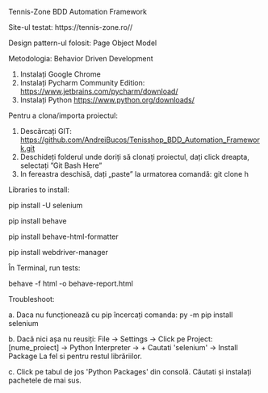Tennis-Zone BDD Automation Framework

<p>Site-ul testat: https://tennis-zone.ro//
<p>Design pattern-ul folosit: Page Object Model</p>
<p>Metodologia: Behavior Driven Development</p>

1.	Instalați Google Chrome
2.	Instalați Pycharm Community Edition: https://www.jetbrains.com/pycharm/download/
3.	Instalați Python https://www.python.org/downloads/

Pentru a clona/importa proiectul:
1.	Descărcați GIT: https://github.com/AndreiBucos/Tenisshop_BDD_Automation_Framework.git
2.	Deschideți folderul unde doriți să clonați proiectul, dați click dreapta, selectați ”Git Bash Here”
3.	In fereastra deschisă, dați „paste” la urmatorea comandă:
git clone h

Libraries to install:

pip install -U selenium

pip install behave

pip install behave-html-formatter

pip install webdriver-manager


În Terminal, run tests:

behave -f html -o behave-report.html

Troubleshoot:

a.
Daca nu funcționează cu pip încercați comanda: py -m pip install selenium

b.
Dacă nici așa nu reusiți:
File -> Settings -> Click pe Project: [nume_proiect] -> Python Interpreter -> +
Cautati 'selenium' -> Install Package
La fel si pentru restul librăriilor.

c.
Click pe tabul de jos 'Python Packages' din consolă.
Căutati și instalați pachetele de mai sus.
